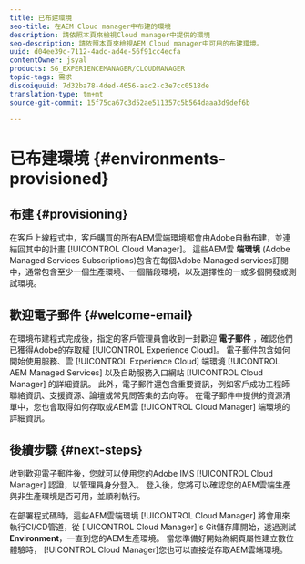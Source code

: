 ```yaml
---
title: 已布建環境
seo-title: 在AEM Cloud manager中布建的環境
description: 請依照本頁來檢視Cloud manager中提供的環境
seo-description: 請依照本頁來檢視AEM Cloud manager中可用的布建環境。
uuid: d04ee39c-7112-4adc-ad4e-56f91cc4ecfa
contentOwner: jsyal
products: SG_EXPERIENCEMANAGER/CLOUDMANAGER
topic-tags: 需求
discoiquuid: 7d32ba78-4ded-4656-aac2-c3e7cc0518de
translation-type: tm+mt
source-git-commit: 15f75ca67c3d52ae511357c5b564daaa3d9def6b

---
```



# 已布建環境 {#environments-provisioned}

## 布建 {#provisioning}

在客戶上線程式中，客戶購買的所有AEM雲端環境都會由Adobe自動布建，並連結回其中的計畫 [!UICONTROL Cloud Manager]。 這些AEM雲 **端環境** (Adobe Managed Services Subscriptions)包含在每個Adobe Managed services訂閱中，通常包含至少一個生產環境、一個階段環境，以及選擇性的一或多個開發或測試環境。

## 歡迎電子郵件 {#welcome-email}

在環境布建程式完成後，指定的客戶管理員會收到一封歡迎 **電子郵件** ，確認他們已獲得Adobe的存取權 [!UICONTROL Experience Cloud]。 電子郵件包含如何開始使用服務、雲 [!UICONTROL Experience Cloud] 端環境 [!UICONTROL AEM Managed Services] 以及自助服務入口網站 [!UICONTROL Cloud Manager] 的詳細資訊。 此外，電子郵件還包含重要資訊，例如客戶成功工程師聯絡資訊、支援資源、論壇或常見問答集的去向等。 在電子郵件中提供的資源清單中，您也會取得如何存取或AEM雲 [!UICONTROL Cloud Manager] 端環境的詳細資訊。

## 後續步驟 {#next-steps}

收到歡迎電子郵件後，您就可以使用您的Adobe IMS [!UICONTROL Cloud Manager] 認證，以管理員身分登入。 登入後，您將可以確認您的AEM雲端生產與非生產環境是否可用，並順利執行。

在部署程式碼時，這些AEM雲端環境 [!UICONTROL Cloud Manager] 將會用來執行CI/CD管道，從 [!UICONTROL Cloud Manager]'s Git儲存庫開始，透過測試 **Environment**，一直到您的AEM生產環境。 當您準備好開始為網頁屬性建立數位體驗時， [!UICONTROL Cloud Manager]您也可以直接從存取AEM雲端環境。
